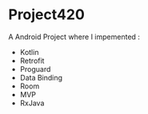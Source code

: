 # Project420
A Android Project where I impemented : 
  - Kotlin
  - Retrofit
  - Proguard
  - Data Binding
  - Room
  - MVP
  - RxJava
